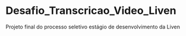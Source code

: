 # Desafio_Transcricao_Video_Liven

Projeto final do processo seletivo estágio de desenvolvimento da Liven
